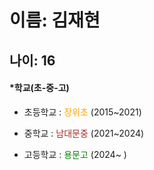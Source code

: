 # **이름**: 김재현 <br>
## **나이**: 16<br> 
#### **\*학교**(초-중-고)
* 초등학교 : <span style="color:orange"> 장위초 </span>(2015~2021)
  
* 중학교 : <span style="color:brown"> 남대문중 </span>(2021~2024)
  
* 고등학교 : <span style="color:green"> 용문고 </span>(2024~ )

